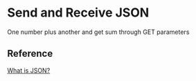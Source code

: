 # Send and Receive JSON
One number plus another and get sum through GET parameters
## Reference
[What is JSON?][1]

[1]: http://www.w3schools.com/tags/ref_httpmethods.asp "JSON"
